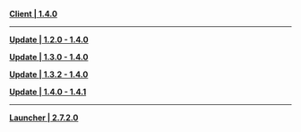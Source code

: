**[Client | 1.4.0](https://d3ln624mszu7ty.cloudfront.net/client_app/pc_mihoyo/20210317_67c8f1002bb26672/GenshinImpact_1.4.0.zip)**

-----

**[Update | 1.2.0 - 1.4.0](https://d3ln624mszu7ty.cloudfront.net/client_app/update/hk4e_global/10/1.2.0_1.4.0_diff_kO7vMycf.zip)**

**[Update | 1.3.0 - 1.4.0](https://d3ln624mszu7ty.cloudfront.net/client_app/update/hk4e_global/10/1.3.0_1.4.0_diff_hLOEnPIc.zip)**

**[Update | 1.3.2 - 1.4.0](https://d3ln624mszu7ty.cloudfront.net/client_app/update/hk4e_global/10/1.3.2_1.4.0_diff_1P539V4J.zip)**

**[Update | 1.4.0 - 1.4.1](https://web.archive.org/web/20210315074034if_/https://d3ln624mszu7ty.cloudfront.net/client_app/beta_update/hk4e_global/2/game_1.4.0_1.4.1_diff_NvK0817X.zip)**

---

**[Launcher | 2.7.2.0](https://d3ln624mszu7ty.cloudfront.net/client_app/update/hk4e_global/10/update_20210304190611.zip)**
